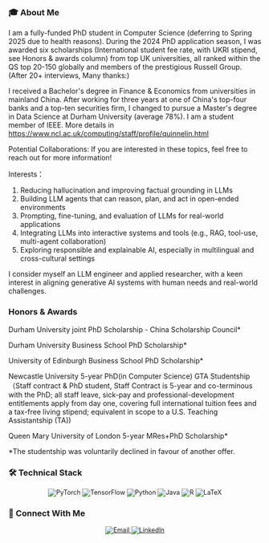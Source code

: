 ### 🎓 About Me  
I am a fully-funded PhD student in Computer Science (deferring to Spring 2025 due to health reasons). During the 2024 PhD application season, I was awarded six scholarships (International student fee rate, with UKRI stipend, see Honors & awards column) from top UK universities, all ranked within the QS top 20-150 globally and members of the prestigious Russell Group. (After 20+ interviews, Many thanks:)

I received a Bachelor's degree in Finance & Economics from universities in mainland China. After working for three years at one of China's top-four banks and a top-ten securities firm, I changed to pursue a Master's degree in Data Science at Durham University (average 78%). I am a student member of IEEE. More details in https://www.ncl.ac.uk/computing/staff/profile/quinnelin.html

Potential Collaborations: If you are interested in these topics, feel free to reach out for more information!

Interests：
1. Reducing hallucination and improving factual grounding in LLMs
2. Building LLM agents that can reason, plan, and act in open-ended environments
3. Prompting, fine-tuning, and evaluation of LLMs for real-world applications
4. Integrating LLMs into interactive systems and tools (e.g., RAG, tool-use, multi-agent collaboration)
5. Exploring responsible and explainable AI, especially in multilingual and cross-cultural settings

I consider myself an LLM engineer and applied researcher, with a keen interest in aligning generative AI systems with human needs and real-world challenges.


</div>  

### Honors & Awards
Durham University joint PhD Scholarship - China Scholarship Council*

Durham University Business School PhD Scholarship*

University of Edinburgh Business School PhD Scholarship*

Newcastle University 5-year PhD(in Computer Science) GTA Studentship （Staff contract & PhD student, Staff Contract is 5-year and co-terminous with the PhD; all staff leave, sick-pay and professional-development entitlements apply from day one, covering full international tuition fees and a tax-free living stipend; equivalent in scope to a U.S. Teaching Assistantship (TA))

Queen Mary University of London 5-year MRes+PhD Scholarship*

*The studentship was voluntarily declined in favour of another offer.

### 🛠️ Technical Stack  
<p align="center" style="font-size: 0.9em">  
  <img src="https://img.shields.io/badge/PyTorch-%23EE4C2C.svg?style=flat-square&logo=PyTorch&logoColor=white" alt="PyTorch" />  
  <img src="https://img.shields.io/badge/TensorFlow-%23FF6F00.svg?style=flat-square&logo=TensorFlow&logoColor=white" alt="TensorFlow" />  
  <img src="https://img.shields.io/badge/python-3670A0?style=flat-square&logo=python&logoColor=ffdd54" alt="Python" />  
  <img src="https://img.shields.io/badge/java-%23ED8B00.svg?style=flat-square&logo=openjdk&logoColor=white" alt="Java" />  
  <img src="https://img.shields.io/badge/r-%23276DC3.svg?style=flat-square&logo=r&logoColor=white" alt="R" />  
  <img src="https://img.shields.io/badge/latex-%23008080.svg?style=flat-square&logo=latex&logoColor=white" alt="LaTeX" />  
</p>  

### 🤝 Connect With Me  
<p align="center" style="font-size: 0.9em">  
  <a href="mailto:yan.quinne.lin@outlook.com">  
    <img src="https://img.shields.io/badge/Email-D14836?style=flat-square&logo=gmail&logoColor=white" alt="Email" />  
  </a>  
  <a href="https://www.linkedin.com/in/quinne-lin-49b171264/">  
    <img src="https://img.shields.io/badge/LinkedIn-0077B5?style=flat-square&logo=linkedin&logoColor=white" alt="LinkedIn" />  
  </a>  
</p>  
